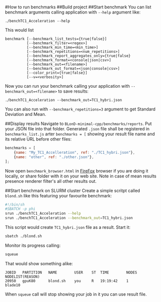 #How to run benchmarks
##Build project
##Start benchmark
You can list benchmark arguments calling application with `--help` argument like:
```
./benchTC1_Acceleration --help
```
This would list
```
benchmark [--benchmark_list_tests={true|false}]
          [--benchmark_filter=<regex>]
          [--benchmark_min_time=<min_time>]
          [--benchmark_repetitions=<num_repetitions>]
          [--benchmark_report_aggregates_only={true|false}
          [--benchmark_format=<console|json|csv>]
          [--benchmark_out=<filename>]
          [--benchmark_out_format=<json|console|csv>]
          [--color_print={true|false}]
          [--v=<verbosity>]
```
Now you can run your benchmark calling your application with `--benchmark_out=<filename>` to save results:
```
./benchTC1_Acceleration --benchmark_out=TC1_hybri.json
```
You can also run with `--benchmark_repetitions=3` argument to get Standard Deviation and Mean.

##Display results
Navigate to `BLonD-minimal-cpp/benchmarks/reports`. Put your JSON file into that folder.
Generated `.json` file shall be registered in `benchmarks_list.js` arter `benchmarks = [` showing your result file name
and its relative URL before other files:
```javascript
benchmarks = [
	{name: "My_TC1_Accelleration", ref: "./TC1_hybri.json"},
	{name: "other", ref: "./other.json"},
];
```
Now open `benchmark_browser.html` in [FireFox](https://www.mozilla.org/en-US/firefox/) browser if you are doing it locally, or share folder with it on your web
site. Note in case of mean results presence renderer filter's all other results out.

##Start benchmark on SLURM cluster
Create a simple scritpt called `blond.sh` like this featuring your favourite benchmark:
```bash
#!/bin/sh
#SBATCH -p phi
srun ./benchTC1_Acceleration --help
srun ./benchTC1_Acceleration --benchmark_out=TC1_hybri.json
```
This script would create `TC1_hybri.json` file as a result.
Start it:
```bash
sbatch ./blond.sh
```
Monitor its progress calling:
```bash
squeue
```
That would show something alike:
```
JOBID   PARTITION   NAME        USER    ST  TIME        NODES   NODELIST(REASON)
20950   gpuK80      blond.sh    you     R   19:19:42    1       blade10
```
When `squeue` call will stop showing your job in it you can use result file.
